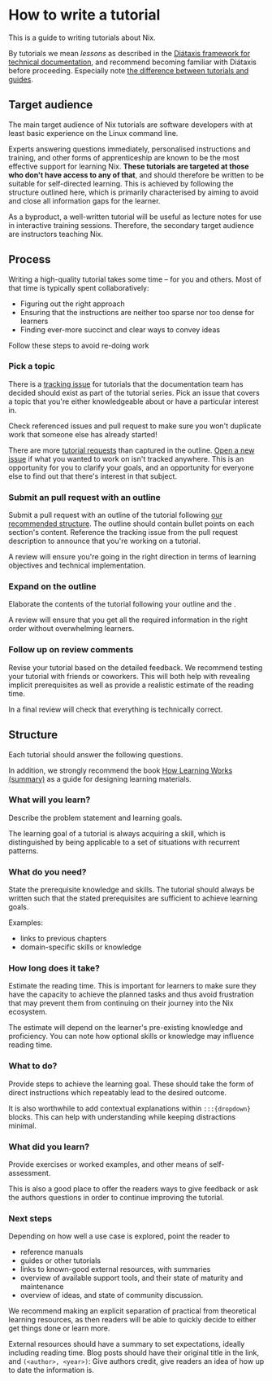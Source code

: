 # How to write a tutorial

This is a guide to writing tutorials about Nix.

By tutorials we mean *lessons* as described in the [Diátaxis framework for technical documentation](https://diataxis.fr/), and recommend becoming familiar with Diátaxis before proceeding.
Especially note [the difference between tutorials and guides](https://diataxis.fr/tutorials-how-to/).

## Target audience

The main target audience of Nix tutorials are software developers with at least basic experience on the Linux command line.

Experts answering questions immediately, personalised instructions and training, and other forms of apprenticeship are known to be the most effective support for learning Nix.
**These tutorials are targeted at those who don't have access to any of that**, and should therefore be written to be suitable for self-directed learning.
This is achieved by following the structure outlined here, which is primarily characterised by aiming to avoid and close all information gaps for the learner.

As a byproduct, a well-written tutorial will be useful as lecture notes for use in interactive training sessions.
Therefore, the secondary target audience are instructors teaching Nix.

## Process

Writing a high-quality tutorial takes some time – for you and others.
Most of that time is typically spent collaboratively:
- Figuring out the right approach
- Ensuring that the instructions are neither too sparse nor too dense for learners
- Finding ever-more succinct and clear ways to convey ideas

Follow these steps to avoid re-doing work

### Pick a topic

There is a [tracking issue](https://github.com/NixOS/nix.dev/issues/572) for tutorials that the documentation team has decided should exist as part of the tutorial series.
Pick an issue that covers a topic that you're either knowledgeable about or have a particular interest in.

Check referenced issues and pull request to make sure you won't duplicate work that someone else has already started!

There are more [tutorial requests](https://github.com/NixOS/nix.dev/issues?q=is%3Aopen+is%3Aissue+label%3Atutorial) than captured in the outline.
[Open a new issue](https://github.com/NixOS/nix.dev/issues/new?&template=tutorial.md) if what you wanted to work on isn't tracked anywhere.
This is an opportunity for you to clarify your goals, and an opportunity for everyone else to find out that there's interest in that subject.

### Submit an pull request with an outline

Submit a pull request with an outline of the tutorial following [our recommended structure](#structure).
The outline should contain bullet points on each section's content.
Reference the tracking issue from the pull request description to announce that you're working on a tutorial.

A review will ensure you're going in the right direction in terms of learning objectives and technical implementation.

### Expand on the outline

Elaborate the contents of the tutorial following your outline and the [](style-guide).

A review will ensure that you get all the required information in the right order without overwhelming learners.

### Follow up on review comments

Revise your tutorial based on the detailed feedback.
We recommend testing your tutorial with friends or coworkers.
This will both help with revealing implicit prerequisites as well as provide a realistic estimate of the reading time.

In a final review will check that everything is technically correct.

## Structure

Each tutorial should answer the following questions.

In addition, we strongly recommend the book [How Learning Works (summary)](https://www.lesswrong.com/posts/mAdMkFqWzbJRB544m/book-review-how-learning-works) as a guide for designing learning materials.

### What will you learn?

Describe the problem statement and learning goals.

The learning goal of a tutorial is always acquiring a skill, which is distinguished by being applicable to a set of situations with recurrent patterns.

### What do you need?

State the prerequisite knowledge and skills.
The tutorial should always be written such that the stated prerequisites are sufficient to achieve learning goals.

Examples:

- links to previous chapters
- domain-specific skills or knowledge

### How long does it take?

Estimate the reading time.
This is important for learners to make sure they have the capacity to achieve the planned tasks and thus avoid frustration that may prevent them from continuing on their journey into the Nix ecosystem.

The estimate will depend on the learner's pre-existing knowledge and proficiency.
You can note how optional skills or knowledge may influence reading time.

### What to do?

Provide steps to achieve the learning goal.
These should take the form of direct instructions which repeatably lead to the desired outcome.

It is also worthwhile to add contextual explanations within `:::{dropdown}` blocks.
This can help with understanding while keeping distractions minimal.

### What did you learn?

Provide exercises or worked examples, and other means of self-assessment.

This is also a good place to offer the readers ways to give feedback or ask the authors questions in order to continue improving the tutorial.

### Next steps

Depending on how well a use case is explored, point the reader to

- reference manuals
- guides or other tutorials
- links to known-good external resources, with summaries
- overview of available support tools, and their state of maturity and maintenance
- overview of ideas, and state of community discussion.

We recommend making an explicit separation of practical from theoretical learning resources, as then readers will be able to quickly decide to either get things done or learn more.

External resources should have a summary to set expectations, ideally including reading time.
Blog posts should have their original title in the link, and `(<author>, <year>)`:
Give authors credit, give readers an idea of how up to date the information is.
